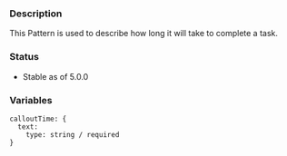 ### Description
This Pattern is used to describe how long it will take to complete a task.

### Status
* Stable as of 5.0.0


### Variables
~~~
calloutTime: {
  text:
    type: string / required
}
~~~
